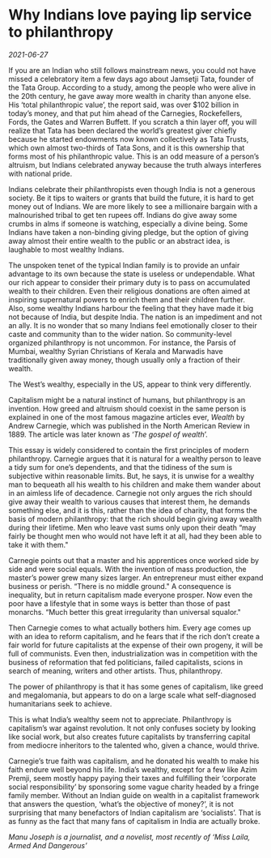# Why Indians love paying lip service to philanthropy

*2021-06-27*

If you are an Indian who still follows mainstream news, you could not
have missed a celebratory item a few days ago about Jamsetji Tata,
founder of the Tata Group. According to a study, among the people who
were alive in the 20th century, he gave away more wealth in charity than
anyone else. His ‘total philanthropic value’, the report said, was over
$102 billion in today’s money, and that put him ahead of the Carnegies,
Rockefellers, Fords, the Gates and Warren Buffett. If you scratch a thin
layer off, you will realize that Tata has been declared the world’s
greatest giver chiefly because he started endowments now known
collectively as Tata Trusts, which own almost two-thirds of Tata Sons,
and it is this ownership that forms most of his philanthropic value.
This is an odd measure of a person’s altruism, but Indians celebrated
anyway because the truth always interferes with national pride.

Indians celebrate their philanthropists even though India is not a
generous society. Be it tips to waiters or grants that build the future,
it is hard to get money out of Indians. We are more likely to see a
millionaire bargain with a malnourished tribal to get ten rupees off.
Indians do give away some crumbs in alms if someone is watching,
especially a divine being. Some Indians have taken a non-binding giving
pledge, but the option of giving away almost their entire wealth to the
public or an abstract idea, is laughable to most wealthy Indians.

The unspoken tenet of the typical Indian family is to provide an unfair
advantage to its own because the state is useless or undependable. What
our rich appear to consider their primary duty is to pass on accumulated
wealth to their children. Even their religious donations are often aimed
at inspiring supernatural powers to enrich them and their children
further. Also, some wealthy Indians harbour the feeling that they have
made it big not because of India, but despite India. The nation is an
impediment and not an ally. It is no wonder that so many Indians feel
emotionally closer to their caste and community than to the wider
nation. So community-level organized philanthropy is not uncommon. For
instance, the Parsis of Mumbai, wealthy Syrian Christians of Kerala and
Marwadis have traditionally given away money, though usually only a
fraction of their wealth.

The West’s wealthy, especially in the US, appear to think very
differently.

Capitalism might be a natural instinct of humans, but philanthropy is an
invention. How greed and altruism should coexist in the same person is
explained in one of the most famous magazine articles ever, *Wealth* by
Andrew Carnegie, which was published in the North American Review in
1889. The article was later known as ‘*The gospel of wealth*’.

This essay is widely considered to contain the first principles of
modern philanthropy. Carnegie argues that it is natural for a wealthy
person to leave a tidy sum for one’s dependents, and that the tidiness
of the sum is subjective within reasonable limits. But, he says, it is
unwise for a wealthy man to bequeath all his wealth to his children and
make them wander about in an aimless life of decadence. Carnegie not
only argues the rich should give away their wealth to various causes
that interest them, he demands something else, and it is this, rather
than the idea of charity, that forms the basis of modern philanthropy:
that the rich should begin giving away wealth during their lifetime. Men
who leave vast sums only upon their death “may fairly be thought men who
would not have left it at all, had they been able to take it with them."

Carnegie points out that a master and his apprentices once worked side
by side and were social equals. With the invention of mass production,
the master’s power grew many sizes larger. An entrepreneur must either
expand business or perish. “There is no middle ground." A consequence is
inequality, but in return capitalism made everyone prosper. Now even the
poor have a lifestyle that in some ways is better than those of past
monarchs. “Much better this great irregularity than universal squalor."

Then Carnegie comes to what actually bothers him. Every age comes up
with an idea to reform capitalism, and he fears that if the rich don’t
create a fair world for future capitalists at the expense of their own
progeny, it will be full of communists. Even then, industrialization was
in competition with the business of reformation that fed politicians,
failed capitalists, scions in search of meaning, writers and other
artists. Thus, philanthropy.

The power of philanthropy is that it has some genes of capitalism, like
greed and megalomania, but appears to do on a large scale what
self-diagnosed humanitarians seek to achieve.

This is what India’s wealthy seem not to appreciate. Philanthropy is
capitalism’s war against revolution. It not only confuses society by
looking like social work, but also creates future capitalists by
transferring capital from mediocre inheritors to the talented who, given
a chance, would thrive.

Carnegie’s true faith was capitalism, and he donated his wealth to make
his faith endure well beyond his life. India’s wealthy, except for a few
like Azim Premji, seem mostly happy paying their taxes and fulfilling
their ‘corporate social responsibility’ by sponsoring some vague charity
headed by a fringe family member. Without an Indian guide on wealth in a
capitalist framework that answers the question, ‘what’s the objective of
money?’, it is not surprising that many benefactors of Indian capitalism
are ‘socialists’. That is as funny as the fact that many fans of
capitalism in India are actually broke.

*Manu Joseph is a journalist, and a novelist, most recently of ‘Miss
Laila, Armed And Dangerous’*
